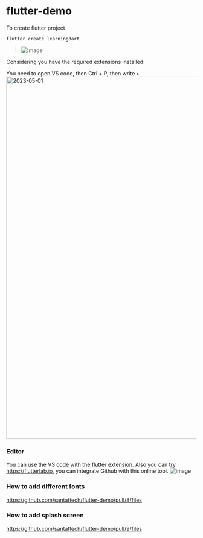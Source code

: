 # flutter-demo
To create flutter project

`flutter create learningdart`
> ![image](https://user-images.githubusercontent.com/1919373/235449895-fac6406c-cded-46ed-8a26-f0672aaac4f9.png)

Considering you have the required extensions installed:

You need to open VS code, then Ctrl + P, then write `>`
<img width="960" alt="2023-05-01" src="https://user-images.githubusercontent.com/1919373/235450566-f76389a0-0ea9-4c95-b85f-5d125e66a779.png">

### Editor
You can use the VS code with the flutter extension.
Also you can try https://flutterlab.io, you can integrate Github with this online tool.
![image](https://github.com/santattech/flutter-demo/assets/1919373/57e57196-a49d-441d-ae23-d0c0262f1cef)

### How to add different fonts
https://github.com/santattech/flutter-demo/pull/8/files

### How to add splash screen
https://github.com/santattech/flutter-demo/pull/9/files


